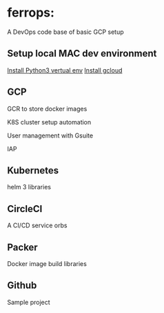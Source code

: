 # ferrops:

A DevOps code base of basic GCP setup

## Setup local MAC dev environment
[Install Python3 vertual env](https://gist.github.com/pandafulmanda/730a9355e088a9970b18275cb9eadef3)
[Install gcloud](https://cloud.google.com/sdk/docs/install)

## GCP
GCR to store docker images

K8S cluster setup automation

User management with Gsuite

IAP

## Kubernetes
helm 3 libraries

## CircleCI
A CI/CD service orbs

## Packer
Docker image build libraries

## Github
Sample project
